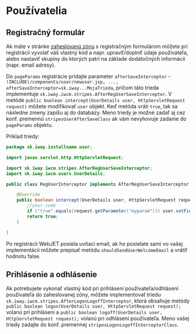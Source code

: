 # Používatelia

## Registračný formulár

Ak máte v stránke [zaheslovanú zónu](../../../redactor/zaheslovana-zona/README.md) s registračným formulárom môžete pri registrácii vyvolať váš vlastný kód a napr. upraviť/doplniť údaje používateľa, alebo nastaviť skupiny do ktorých patrí na základe dodatočných informácii (napr. email adresy).

Do `pageParams` registrácie pridajte parameter `afterSaveInterceptor` - `!INCLUDE(/components/user/newuser.jsp, ..., afterSaveInterceptor=sk.iway...MojaTrieda`, pričom táto trieda implementuje `sk.iway.iwcm.stripes.AfterRegUserSaveInterceptor`. V metóde `public boolean intercept(UserDetails user, HttpServletRequest request)` môžete modifikovať `user` objekt. Keď metóda vráti `true`, tak sa následne zmeny zapíšu aj do databázy. Meno triedy je možné zadať aj cez konf. premennú `stripesUserAfterSaveClass` ak vám nevyhovuje zadanie do `pageParams` objektu.

Príklad triedy:

```java
package sk.iway.installname.user;

import javax.servlet.http.HttpServletRequest;

import sk.iway.iwcm.stripes.AfterRegUserSaveInterceptor;
import sk.iway.iwcm.users.UserDetails;

public class RegUserInterceptor implements AfterRegUserSaveInterceptor {

    @Override
    public boolean intercept(UserDetails user, HttpServletRequest request) {
        //your code
        if ("true".equals(request.getParameter("myparam"))) user.setFieldA("changed text");
        return true;
    }

}
```

Po registrácii WebJET posiela uvítací email, ak ho posielate sami vo vašej implementácii môžete prepísať metódu `shouldSendUserWelcomeEmail` a vrátiť hodnotu false.

## Prihlásenie a odhlásenie

Ak potrebujete vykonať vlastný kód pri prihlásení používateľa/odhlásení používateľa do zaheslovanej zóny, môžete implementovať triedu `sk.iway.iwcm.stripes.AfterLogonLogoffInterceptor`, ktorá obsahuje metódy `public boolean logon(UserDetails user, HttpServletRequest request);` volanú pri prihlásení a `public boolean logoff(UserDetails user, HttpServletRequest request);` volanú pri odhlásení používateľa. Meno vašej triedy zadajte do konf. premennej `stripesLogonLogoffInterceptorClass`.